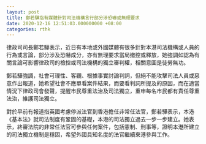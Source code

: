 ```yaml
---
layout: post
title: 鄭若驊指有媒體針對司法機構言行部分涉恐嚇或無理要求
date: 2020-12-16 12:51:03.000000000 +08:00
categories: rthk
---
```


律政司司長鄭若驊表示，近日有本地或外國媒體有很多針對本港司法機構或人員的行為或言論，部分涉及恐嚇成分，亦有無理要求當局撤控或釋放，她強調如認為有關言論可影響律政司的檢控或司法機構的獨立審判權，相關意圖是徒勞無功。

鄭若驊強調，社會可理性、客觀、根據事實討論判詞，但絕不能攻擊司法人員或惡意作出報道，她希望社會不應單看案件結果，而要看判詞所提及的原因，而在適當情況下律政司會發聲，提醒市民尊重法治及司法獨立，重申每名市民都有責任尊重法治，維護司法獨立。

對於早前有報道指英國考慮停派法官到香港擔任非常任法官，鄭若驊表示，本港《基本法》就司法制度有鞏固的基礎，本港的司法獨立過去一步一步建立。她表示，終審法院的非常任法官可參與任何案件，包括憲制、刑事等，證明本港所建立的司法獨立機制是穩固，希望外國具知名度的法官繼續來港參與工作。
